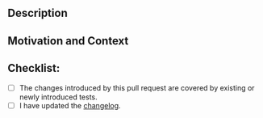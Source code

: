 <!-- Provide a general summary of your changes in the Title above -->

## Description
<!-- Describe your changes in detail -->

## Motivation and Context
<!-- Why is this change required? What problem does it solve? -->
<!-- If it fixes an open issue, please link to the issue here. -->

## Checklist:
<!-- Please select all items that apply either now or after creating the pull request. -->
<!-- If you are unsure about any of these items, do not hesitate to ask! -->
- [ ] The changes introduced by this pull request are covered by existing or newly introduced tests.
- [ ] I have updated the [changelog](https://github.com/janbridley/svg3d/blob/main/changelog.md).
